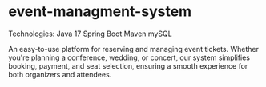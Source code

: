 # event-managment-system

Technologies:
Java 17
Spring Boot
Maven
mySQL

An easy-to-use platform for reserving and managing event tickets. Whether you're planning a conference, wedding, or concert, our system simplifies booking, payment, and seat selection, ensuring a smooth experience for both organizers and attendees.
